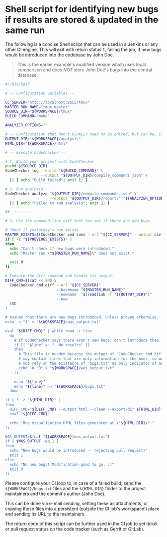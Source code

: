 # Shell script for identifying new bugs if results are stored & updated in the same run

The following is a concise Shell script that can be used in a Jenkins or any
other CI engine. This will exit with return status `1`, failing the job, if
new bugs would be introduced into the codebase by John Doe.

> This is the earlier example's modified version which uses local comparison
> and does *NOT* store John Doe's bugs into the central database.

~~~bash
#!/bin/bash

# -- Configuration variables --

CC_SERVER="http://localhost:8555/tmux"
MASTER_RUN_NAME="tmux_master"
SOURCE_DIR="${WORKSPACE}/tmux"
BUILD_COMMAND="make"

ANALYZER_OPTIONS=""

# -- Configuration that don't USUALLY need to be edited, but can be, if required --
OUTPUT_DIR="${WORKSPACE}/analysis"
HTML_DIR="${WORKSPACE}/html"

# -- Execute CodeChecker --

# 1. Build your project with CodeChecker
pushd ${SOURCE_DIR}
CodeChecker log --build "${BUILD_COMMAND}" \
                --output "${OUTPUT_DIR}/compile_commands.json" \
  || { echo "Build failed"; exit 1; }

# 2. Run analysis
CodeChecker analyze "${OUTPUT_DIR}/compile_commands.json" \
                    --output "${OUTPUT_DIR}/reports" "${ANALYZER_OPTIONS}" \
  || { echo "Failed to run analysis"; exit 1; }

## ---------

# 3. Use the command-line diff tool too see if there are new bugs.

# Check if yesterday's run exists.
MASTER_EXISTS=$(CodeChecker cmd runs --url "${CC_SERVER}" --output csv | grep "${MASTER_RUN_NAME}")
if [ -z "${PREVIOUS_EXISTS}" ]
then
  echo "Can't check if new bugs were introduced."
  echo "Master run \"${MASTER_RUN_NAME}\" does not exist."

  exit 0
fi

# Execute the diff command and handle its output.
DIFF_CMD=$(cat << END \
  CodeChecker cmd diff --url "${CC_SERVER}"
                       --basename "${MASTER_RUN_NAME}"
                       --newname  "$(readlink -f "${OUTPUT_DIR}")"
                       --new
  END
)

# Assume that there are new bugs introduced, unless proven otherwise.
echo -n "1" > "${WORKSPACE}/was_output.txt"

eval "${DIFF_CMD}" | while read -r line
  do
    # If CodeChecker says there aren't new bugs, don't introduce them.
    if [[ "$line" =~ "- No results" ]]
    then
      # This file is needed because the output of "CodeChecker cmd diff"
      # may contain lines that are only information for the user, so we can
      # not rely on the existence of 'bugs.txt' as only indicator of new bugs.
      echo -n "0" > "${WORKSPACE}/was_output.txt"
    fi

    echo "${line}"
    echo "${line}" >> "${WORKSPACE}/bugs.txt"
  done

if [ ! -z "${HTML_DIR}" ]
then
  DIFF_CMD="${DIFF_CMD} --output html --clean --export-dir ${HTML_DIR}"
  eval "${DIFF_CMD}"

  echo "Bug visualisation HTML files generated at \"${HTML_DIR}\"."
fi

WAS_OUTPUT=$(cat "${WORKSPACE}/was_output.txt")
if [ $WAS_OUTPUT -eq 1 ]
then
  echo "New bugs would be introduced -- rejecting pull request!"
  exit 1
else
  echo "No new bugs! Modification good to go. :)"
  exit 0
fi
~~~

Please configure your CI loop to, in case of a failed build, send the
`${WORKSPACE}/bugs.txt` files and the `${HTML_DIR}` folder to the project
maintainers and the commit's author (John Doe).

This can be done via e-mail sending, setting these as attachments, or copying
these files into a persistent (outside the CI job's workspace!) place and
sending its URL to the maintainers.

The return code of this script can be further used in the CI job to set ticket
or pull request status on the code tracker (such as Gerrit or GitLab).
